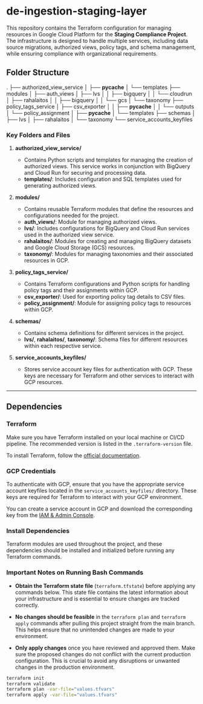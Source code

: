 # de-ingestion-staging-layer

This repository contains the Terraform configuration for managing resources in Google Cloud Platform for the **Staging Compliance Project**. The infrastructure is designed to handle multiple services, including data source migrations, authorized views, policy tags, and schema management, while ensuring compliance with organizational requirements.

## Folder Structure
.
├── authorized_view_service
│   ├── __pycache__
│   └── templates
├── modules
│   ├── auth_views
│   ├── lvs
│   │   ├── bigquery
│   │   └── cloudrun
│   ├── rahalaitos
│   │   ├── bigquery
│   │   └── gcs
│   └── taxonomy
├── policy_tags_service
│   ├── csv_exporter
│   │   ├── __pycache__
│   │   └── outputs
│   └── policy_assignment
│       ├── __pycache__
│       └── templates
├── schemas
│   ├── lvs
│   ├── rahalaitos
│   └── taxonomy
└── service_accounts_keyfiles


### Key Folders and Files

1. **authorized_view_service/**
   - Contains Python scripts and templates for managing the creation of authorized views. This service works in conjunction with BigQuery and Cloud Run for securing and processing data.
   - **templates/**: Includes configuration and SQL templates used for generating authorized views.

2. **modules/**
   - Contains reusable Terraform modules that define the resources and configurations needed for the project.
   - **auth_views/**: Module for managing authorized views.
   - **lvs/**: Includes configurations for BigQuery and Cloud Run services used in the authorized view service.
   - **rahalaitos/**: Modules for creating and managing BigQuery datasets and Google Cloud Storage (GCS) resources.
   - **taxonomy/**: Modules for managing taxonomies and their associated resources in GCP.

3. **policy_tags_service/**
   - Contains Terraform configurations and Python scripts for handling policy tags and their assignments within GCP.
   - **csv_exporter/**: Used for exporting policy tag details to CSV files.
   - **policy_assignment/**: Module for assigning policy tags to resources within GCP.

4. **schemas/**
   - Contains schema definitions for different services in the project.
   - **lvs/**, **rahalaitos/**, **taxonomy/**: Schema files for different resources within each respective service.

5. **service_accounts_keyfiles/**
   - Stores service account key files for authentication with GCP. These keys are necessary for Terraform and other services to interact with GCP resources.

---

## Dependencies

### Terraform
Make sure you have Terraform installed on your local machine or CI/CD pipeline. The recommended version is listed in the `.terraform-version` file.

To install Terraform, follow the [official documentation](https://www.terraform.io/downloads.html).

### GCP Credentials
To authenticate with GCP, ensure that you have the appropriate service account keyfiles located in the `service_accounts_keyfiles/` directory. These keys are required for Terraform to interact with your GCP environment.

You can create a service account in GCP and download the corresponding key from the [IAM & Admin Console](https://console.cloud.google.com/iam-admin/serviceaccounts).

### Install Dependencies
Terraform modules are used throughout the project, and these dependencies should be installed and initialized before running any Terraform commands.

### Important Notes on Running Bash Commands

- **Obtain the Terraform state file** (`terraform.tfstate`) before applying any commands below. This state file contains the latest information about your infrastructure and is essential to ensure changes are tracked correctly.
  
- **No changes should be feasible** in the `terraform plan` and `terraform apply` commands after pulling this project straight from the main branch. This helps ensure that no unintended changes are made to your environment.

- **Only apply changes** once you have reviewed and approved them. Make sure the proposed changes do not conflict with the current production configuration. This is crucial to avoid any disruptions or unwanted changes in the production environment.


```bash
terraform init
terraform validate
terraform plan -var-file="values.tfvars" 
terraform apply -var-file="values.tfvars"